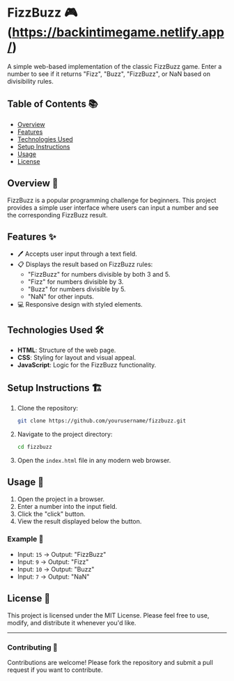 # FizzBuzz 🎮 (https://backintimegame.netlify.app/)

A simple web-based implementation of the classic FizzBuzz game. Enter a number to see if it returns "Fizz", "Buzz", "FizzBuzz", or NaN based on divisibility rules.

## Table of Contents 📚

- [Overview](#overview)
- [Features](#features)
- [Technologies Used](#technologies-used)
- [Setup Instructions](#setup-instructions)
- [Usage](#usage)
- [License](#license)

## Overview 📝

FizzBuzz is a popular programming challenge for beginners. This project provides a simple user interface where users can input a number and see the corresponding FizzBuzz result.

## Features ✨

- 🖊️ Accepts user input through a text field.
- 📋 Displays the result based on FizzBuzz rules:
  - "FizzBuzz" for numbers divisible by both 3 and 5.
  - "Fizz" for numbers divisible by 3.
  - "Buzz" for numbers divisible by 5.
  - "NaN" for other inputs.
- 💻 Responsive design with styled elements.

## Technologies Used 🛠️

- **HTML**: Structure of the web page.
- **CSS**: Styling for layout and visual appeal.
- **JavaScript**: Logic for the FizzBuzz functionality.

## Setup Instructions 🏗️

1. Clone the repository:
   ```bash
   git clone https://github.com/yourusername/fizzbuzz.git
   ```
2. Navigate to the project directory:
   ```bash
   cd fizzbuzz
   ```
3. Open the `index.html` file in any modern web browser.

## Usage 🚀

1. Open the project in a browser.
2. Enter a number into the input field.
3. Click the "click" button.
4. View the result displayed below the button.

### Example 📌

- Input: `15` -> Output: "FizzBuzz"
- Input: `9` -> Output: "Fizz"
- Input: `10` -> Output: "Buzz"
- Input: `7` -> Output: "NaN"

## License 📜

This project is licensed under the MIT License. Please feel free to use, modify, and distribute it whenever you'd like.

---

### Contributing 🤝

Contributions are welcome! Please fork the repository and submit a pull request if you want to contribute.

